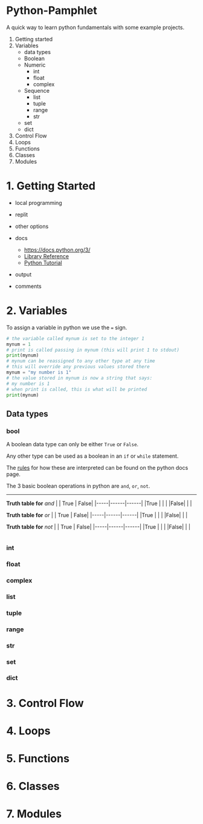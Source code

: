 # Python-Pamphlet
A quick way to learn python fundamentals with some example projects.

1. Getting started
1. Variables
    - data types
    - Boolean
    - Numeric
        - int
        - float
        - complex
    - Sequence
        - list
        - tuple
        - range
        - str
    - set
    - dict
1. Control Flow
1. Loops
1. Functions
1. Classes
1. Modules





# 1. Getting Started
- local programming
- replit
- other options

- docs
    - https://docs.python.org/3/
    - [Library Reference](https://docs.python.org/3/library/index.html)
    - [Python Tutorial](https://docs.python.org/3/tutorial/index.html)

- output
- comments

# 2. Variables
To assign a variable in python we use the `=` sign.
```python
# the variable called mynum is set to the integer 1
mynum = 1
# print is called passing in mynum (this will print 1 to stdout)
print(mynum)
# mynum can be reassigned to any other type at any time
# this will override any previous values stored there
mynum = "my number is 1"
# the value stored in mynum is now a string that says:
# my number is 1
# when print is called, this is what will be printed
print(mynum)
```
## Data types
### bool
A boolean data type can only be either `True` or `False`.

Any other type can be used as a boolean in an `if` or `while` statement.

The [rules](https://docs.python.org/3/library/stdtypes.html#truth-value-testing) for how these are interpreted can be found on the python docs page.

The 3 basic boolean operations in python are `and`, `or`, `not`.

---

**Truth table for** *and*
|     | True | False|
|-----|------|------|
|True |      |      |
|False|      |      |

**Truth table for** *or*
|     | True | False|
|-----|------|------|
|True |      |      |
|False|      |      |

**Truth table for** *not*
|     | True | False|
|-----|------|------|
|True |      |      |
|False|      |      |



```python

```
### int
### float
### complex
### list
### tuple
### range
### str
### set
### dict

# 3. Control Flow

# 4. Loops

# 5. Functions

# 6. Classes

# 7. Modules